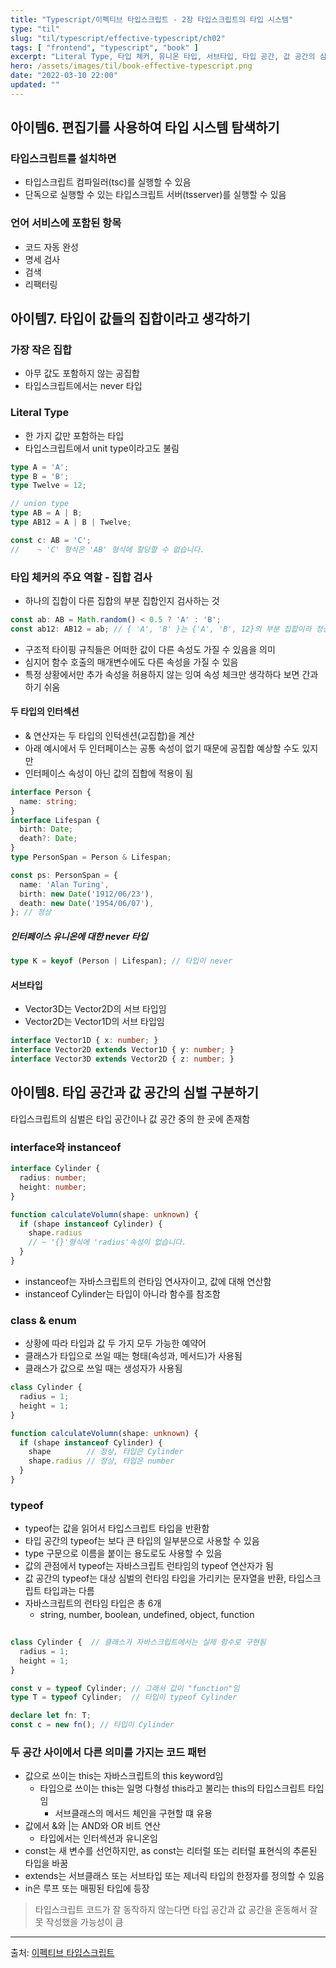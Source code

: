 ```yaml
---
title: "Typescript/이펙티브 타입스크립트 - 2장 타입스크립트의 타입 시스템"  
type: "til"
slug: "til/typescript/effective-typescript/ch02"
tags: [ "frontend", "typescript", "book" ]
excerpt: "Literal Type, 타입 체커, 유니온 타입, 서브타입, 타입 공간, 값 공간의 심벌 구분, typeof, instanceof"
hero: /assets/images/til/book-effective-typescript.png
date: "2022-03-10 22:00"  
updated: ""  
---  
```



## 아이템6. 편집기를 사용하여 타입 시스템 탐색하기

### 타입스크립트를 설치하면   
- 타입스크립트 컴파일러(tsc)를 실행할 수 있음
- 단독으로 실행할 수 있는 타입스크립트 서버(tsserver)를 실행할 수 있음  

### 언어 서비스에 포함된 항목    
- 코드 자동 완성
- 명세 검사
- 검색
- 리팩터링

    
## 아이템7. 타입이 값들의 집합이라고 생각하기    

### 가장 작은 집합    
- 아무 값도 포함하지 않는 공집합  
- 타입스크립트에서는 never 타입

### Literal Type  
- 한 가지 값만 포함하는 타입  
- 타입스크립트에서 unit type이라고도 불림  

```typescript  
type A = 'A';
type B = 'B';
type Twelve = 12;

// union type
type AB = A | B;
type AB12 = A | B | Twelve;

const c: AB = 'C';
//    ~ 'C' 형식은 'AB' 형식에 할당할 수 없습니다.    
```  

### 타입 체커의 주요 역할 - 집합 검사  
- 하나의 집합이 다른 집합의 부분 집합인지 검사하는 것  

```typescript  
const ab: AB = Math.random() < 0.5 ? 'A' : 'B';
const ab12: AB12 = ab; // { 'A', 'B' }는 {'A', 'B', 12}의 부분 집합이라 정상임  
```

- 구조적 타이핑 규칙들은 어떠한 값이 다른 속성도 가질 수 있음을 의미  
- 심지어 함수 호출의 매개변수에도 다른 속성을 가질 수 있음  
- 특정 상황에서만 추가 속성을 허용하지 않는 잉여 속성 체크만 생각하다 보면 간과하기 쉬움  


#### 두 타입의 인터섹션  

- & 연산자는 두 타입의 인턱센션(교집합)을 계산  
- 아래 예시에서 두 인터페이스는 공통 속성이 없기 때문에 공집합 예상할 수도 있지만  
- 인터페이스 속성이 아닌 값의 집합에 적용이 됨

```typescript
interface Person {
  name: string;
}
interface Lifespan {
  birth: Date;
  death?: Date;
}
type PersonSpan = Person & Lifespan;

const ps: PersonSpan = {
  name: 'Alan Turing',
  birth: new Date('1912/06/23'),
  death: new Date('1954/06/07'),
}; // 정상  

```  

##### 인터페이스 유니온에 대한 never 타입  
```typescript
type K = keyof (Person | Lifespan); // 타입이 never 
```  


#### 서브타입
- Vector3D는 Vector2D의 서브 타입임    
- Vector2D는 Vector1D의 서브 타입임    

```typescript
interface Vector1D { x: number; }
interface Vector2D extends Vector1D { y: number; }
interface Vector3D extends Vector2D { z: number; }
```



## 아이템8. 타입 공간과 값 공간의 심벌 구분하기   

타입스크립트의 심벌은 타입 공간이나 값 공간 중의 한 곳에 존재함

### interface와 instanceof 
```typescript
interface Cylinder {
  radius: number;
  height: number;
}

function calculateVolumn(shape: unknown) {
  if (shape instanceof Cylinder) {
    shape.radius
    // ~ '{}'형식에 'radius'속성이 없습니다. 
  }
}
```  

- instanceof는 자바스크립트의 런타임 연사자이고, 값에 대해 연산함  
- instanceof Cylinder는 타입이 아니라 함수를 참조함  


### class & enum  

- 상황에 따라 타입과 값 두 가지 모두 가능한 예약어  
- 클래스가 타입으로 쓰일 때는 형태(속성과, 메서드)가 사용됨
- 클래스가 값으로 쓰일 때는 생성자가 사용됨  

```typescript
class Cylinder {
  radius = 1;
  height = 1;
}

function calculateVolumn(shape: unknown) {
  if (shape instanceof Cylinder) {
    shape        // 정상, 타입은 Cylinder  
    shape.radius // 정상, 타입은 number
  }
}
```

### typeof  

- typeof는 값을 읽어서 타입스크립트 타입을 반환함  
- 타입 공간의 typeof는 보다 큰 타입의 일부분으로 사용할 수 있음  
- type 구문으로 이름을 붙이는 용도로도 사용할 수 있음  
- 값의 관점에서 typeof는 자바스크립트 런타임의 typeof 연산자가 됨  
- 값 공간의 typeof는 대상 심벌의 런타임 타입을 가리키는 문자열을 반환, 타입스크립트 타입과는 다름  
- 자바스크립트의 런타임 타입은 총 6개
  - string, number, boolean, undefined, object, function  


```typescript  
  
class Cylinder {  // 클래스가 자바스크립트에서는 실제 함수로 구현됨  
  radius = 1;
  height = 1;
}

const v = typeof Cylinder; // 그래서 값이 "function"임   
type T = typeof Cylinder;  // 타입이 typeof Cylinder  

declare let fn: T;
const c = new fn(); // 타입이 Cylinder  
```


### 두 공간 사이에서 다른 의미를 가지는 코드 패턴  

- 값으로 쓰이는 this는 자바스크립트의 this keyword임  
  - 타입으로 쓰이는 this는 일명 다형성 this라고 불리는 this의 타입스크립트 타입임  
    - 서브클래스의 메서드 체인을 구현할 떄 유용
- 값에서 &와 |는 AND와 OR 비트 연산
  - 타입에서는 인터섹션과 유니온임 
- const는 새 변수를 선언하지만, as const는 리터럴 또는 리터럴 표현식의 추론된 타입을 바꿈  
- extends는 서브클래스 또는 서브타입 또는 제너릭 타입의 한정자를 정의할 수 있음  
- in은 루프 또는 매핑된 타입에 등장  

> 타입스크립트 코드가 잘 동작하지 않는다면 타입 공간과 값 공간을 혼동해서 잘못 작성했을 가능성이 큼  












---  

출처: [이펙티브 타입스크립트](https://link.coupang.com/a/ki28i)  
